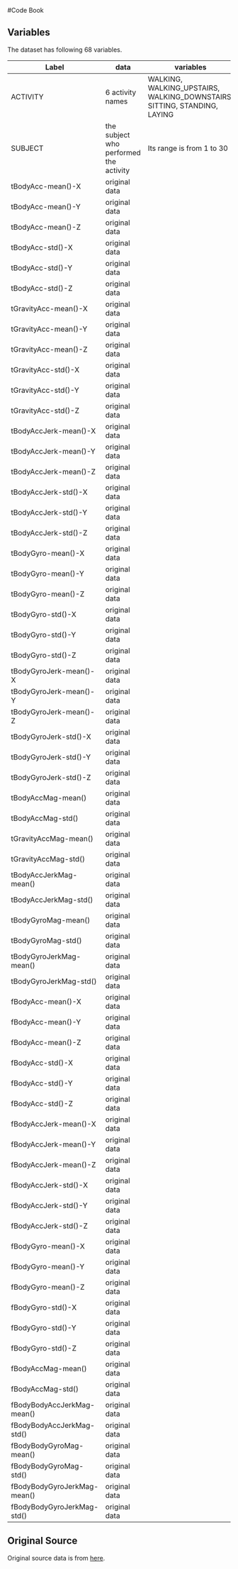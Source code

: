#Code Book

## Variables

The dataset has following 68 variables.

 | Label | data | variables |
 | --- | --- | --- |
 | ACTIVITY | 6 activity names | WALKING, WALKING_UPSTAIRS, WALKING_DOWNSTAIRS, SITTING, STANDING, LAYING | 
 | SUBJECT | the subject who performed the activity | Its range is from 1 to 30 | 
 | tBodyAcc-mean()-X | original data |  |  
 | tBodyAcc-mean()-Y | original data |  | 
 | tBodyAcc-mean()-Z | original data |  | 
 | tBodyAcc-std()-X | original data |  | 
 | tBodyAcc-std()-Y | original data |  | 
 | tBodyAcc-std()-Z | original data |  | 
 | tGravityAcc-mean()-X | original data |  |  
 | tGravityAcc-mean()-Y | original data |  |  
 | tGravityAcc-mean()-Z | original data |  |  
 | tGravityAcc-std()-X | original data |  |  
 | tGravityAcc-std()-Y | original data |  |  
 | tGravityAcc-std()-Z | original data |  |  
 | tBodyAccJerk-mean()-X | original data |  |  
 | tBodyAccJerk-mean()-Y | original data |  |  
 | tBodyAccJerk-mean()-Z | original data |  |  
 | tBodyAccJerk-std()-X | original data |  |  
 | tBodyAccJerk-std()-Y | original data |  |  
 | tBodyAccJerk-std()-Z | original data |  |  
 | tBodyGyro-mean()-X | original data |  |  
 | tBodyGyro-mean()-Y | original data |  |  
 | tBodyGyro-mean()-Z | original data |  |  
 | tBodyGyro-std()-X | original data |  |  
 | tBodyGyro-std()-Y | original data |  |  
 | tBodyGyro-std()-Z | original data |  |  
 | tBodyGyroJerk-mean()-X | original data |  |  
 | tBodyGyroJerk-mean()-Y | original data |  |  
 | tBodyGyroJerk-mean()-Z | original data |  |  
 | tBodyGyroJerk-std()-X | original data |  |  
 | tBodyGyroJerk-std()-Y | original data |  |  
 | tBodyGyroJerk-std()-Z | original data |  |  
 | tBodyAccMag-mean() | original data |  |  
 | tBodyAccMag-std() | original data |  |  
 | tGravityAccMag-mean() | original data |  |  
 | tGravityAccMag-std() | original data |  |  
 | tBodyAccJerkMag-mean() | original data |  |  
 | tBodyAccJerkMag-std() | original data |  |  
 | tBodyGyroMag-mean() | original data |  |  
 | tBodyGyroMag-std() | original data |  |  
 | tBodyGyroJerkMag-mean() | original data |  |  
 | tBodyGyroJerkMag-std() | original data |  |  
 | fBodyAcc-mean()-X | original data |  |  
 | fBodyAcc-mean()-Y | original data |  |  
 | fBodyAcc-mean()-Z | original data |  |  
 | fBodyAcc-std()-X | original data |  |  
 | fBodyAcc-std()-Y | original data |  |  
 | fBodyAcc-std()-Z | original data |  |  
 | fBodyAccJerk-mean()-X | original data |  |  
 | fBodyAccJerk-mean()-Y | original data |  |  
 | fBodyAccJerk-mean()-Z | original data |  |  
 | fBodyAccJerk-std()-X | original data |  |  
 | fBodyAccJerk-std()-Y | original data |  |  
 | fBodyAccJerk-std()-Z | original data |  |  
 | fBodyGyro-mean()-X | original data |  |  
 | fBodyGyro-mean()-Y | original data |  |  
 | fBodyGyro-mean()-Z | original data |  |  
 | fBodyGyro-std()-X | original data |  |  
 | fBodyGyro-std()-Y | original data |  |  
 | fBodyGyro-std()-Z | original data |  |  
 | fBodyAccMag-mean() | original data |  |  
 | fBodyAccMag-std() | original data |  |  
 | fBodyBodyAccJerkMag-mean() | original data |  |  
 | fBodyBodyAccJerkMag-std() | original data |  |  
 | fBodyBodyGyroMag-mean() | original data |  |  
 | fBodyBodyGyroMag-std() | original data |  |  
 | fBodyBodyGyroJerkMag-mean() | original data |  |  
 | fBodyBodyGyroJerkMag-std() | original data |  |  

## Original Source

Original source data is from [here](https://d396qusza40orc.cloudfront.net/getdata%2Fprojectfiles%2FUCI%20HAR%20Dataset.zip).